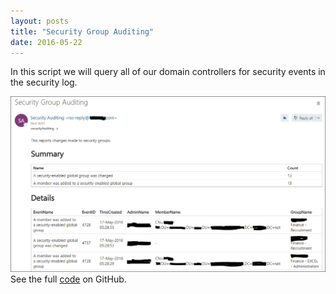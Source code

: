 ```yaml
---
layout: posts
title: "Security Group Auditing"
date: 2016-05-22
---
```


In this script we will query all of our domain controllers for security events in the security log.

![screen shot of result email](../img/gsga.png)
See the full <a href="https://github.com/ajhstn/ajhstn.github.io/blob/master/ps/Get-SecurityGroupAuditing.ps">code</a> on GitHub.